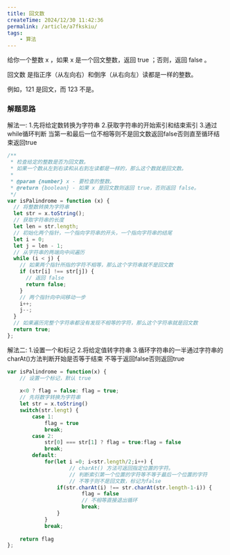 ```yaml
---
title: 回文数
createTime: 2024/12/30 11:42:36
permalink: /article/a7fkskiu/
tags:
    - 算法
---
```


>
给你一个整数 x ，如果 x 是一个回文整数，返回 true ；否则，返回 false 。

回文数
是指正序（从左向右）和倒序（从右向左）读都是一样的整数。

例如，121 是回文，而 123 不是。
>


### 解题思路

>
解法一:
1.先将给定数转换为字符串
2.获取字符串的开始索引和结束索引
3.通过while循环判断 当第一和最后一位不相等则不是回文数返回false否则直至循环结束返回true
>



```js
/**
 * 检查给定的整数是否为回文数。
 * 如果一个数从左到右读和从右到左读都是一样的，那么这个数就是回文数。
 *
 * @param {number} x - 要检查的整数。
 * @return {boolean} - 如果 x 是回文数则返回 true，否则返回 false。
 */
var isPalindrome = function (x) {
  // 将整数转换为字符串
  let str = x.toString();
  // 获取字符串的长度
  let len = str.length;
  // 初始化两个指针，一个指向字符串的开头，一个指向字符串的结尾
  let i = 0;
  let j = len - 1;
  // 从字符串的两端向中间遍历
  while (i < j) {
    // 如果两个指针所指的字符不相等，那么这个字符串就不是回文数
    if (str[i] !== str[j]) {
      // 返回 false
      return false;
    }
    // 两个指针向中间移动一步
    i++;
    j--;
  }
  // 如果遍历完整个字符串都没有发现不相等的字符，那么这个字符串就是回文数
  return true;
};
```

>
解法二:
1.设置一个和标记
2.将给定值转字符串
3.循环字符串的一半通过字符串的charAt()方法判断开始是否等于结束
不等于返回false否则返回true
>

```js
var isPalindrome = function(x) {
    // 设置一个标记，默认 true
  
    x<0 ? flag = false: flag = true;
    // 先将数字转换为字符串
    let str = x.toString()
    switch(str.lengt) {
        case 1:
            flag = true
            break;
        case 2:
            str[0] === str[1] ? flag = true:flag = false
            break;
        default:
            for(let i =0; i<str.length/2;i++) {
                    // charAt() 方法可返回指定位置的字符。 
                    // 判断索引第一个位置的字符等不等于最后一个位置的字符
                    // 不等于则不是回文数，标记为false
                if(str.charAt(i) !== str.charAt(str.length-1-i)) {
                        flag = false
                        // 不相等直接退出循环
                        break;
                }
            }
            break;
    
    return flag
};
```
